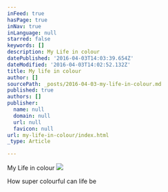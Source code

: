 ```yaml
---
inFeed: true
hasPage: true
inNav: true
inLanguage: null
starred: false
keywords: []
description: My Life in colour
datePublished: '2016-04-03T14:03:39.654Z'
dateModified: '2016-04-03T14:02:52.132Z'
title: My life in colour
author: []
sourcePath: _posts/2016-04-03-my-life-in-colour.md
published: true
authors: []
publisher:
  name: null
  domain: null
  url: null
  favicon: null
url: my-life-in-colour/index.html
_type: Article

---
```

My Life in colour
![](https://the-grid-user-content.s3-us-west-2.amazonaws.com/3ea103df-65b5-4dc1-b3c7-e1bd343626b3.jpg)

How super colourful can life be